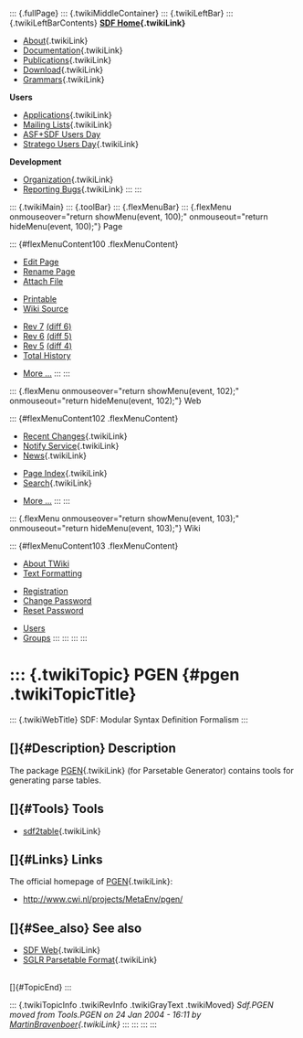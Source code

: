 ::: {.fullPage}
::: {.twikiMiddleContainer}
::: {.twikiLeftBar}
::: {.twikiLeftBarContents}
**[SDF Home](WebHome){.twikiLink}**

-   [About](SdfLanguage){.twikiLink}
-   [Documentation](SdfDocumentation){.twikiLink}
-   [Publications](SdfPublications){.twikiLink}
-   [Download](SdfSoftware){.twikiLink}
-   [Grammars](SdfGrammars){.twikiLink}

**Users**

-   [Applications](SdfApplications){.twikiLink}
-   [Mailing Lists](MailingList){.twikiLink}
-   [ASF+SDF Users
    Day](http://www.cwi.nl/htbin/sen1/twiki/bin/view/SEN1/ASFSDFUsersDay)
-   [Stratego Users Day](../Stratego/StrategoUsersDay){.twikiLink}

**Development**

-   [Organization](SdfDevelopment){.twikiLink}
-   [Reporting Bugs](SdfBugs){.twikiLink}
:::
:::

::: {.twikiMain}
::: {.toolBar}
::: {.flexMenuBar}
::: {.flexMenu onmouseover="return showMenu(event, 100);" onmouseout="return hideMenu(event, 100);"}
Page

::: {#flexMenuContent100 .flexMenuContent}
-   [Edit
    Page](http://www.program-transformation.org/edit/SdfBackup/PGEN?t=1536827700)
-   [Rename
    Page](http://www.program-transformation.org/rename/SdfBackup/PGEN)
-   [Attach
    File](http://www.program-transformation.org/attach/SdfBackup/PGEN)

<!-- -->

-   [Printable](http://www.program-transformation.org/view/SdfBackup/PGEN?skin=print.pattern)
-   [Wiki
    Source](http://www.program-transformation.org/view/SdfBackup/PGEN?skin=text&raw=on&contenttype=text/plain)

<!-- -->

-   [Rev
    7](http://www.program-transformation.org/view/SdfBackup/PGEN?rev=1.7)
    [(diff 6)](http://www.program-transformation.org/rdiff/SdfBackup/PGEN?rev1=1.7&rev2=1.6)
-   [Rev
    6](http://www.program-transformation.org/view/SdfBackup/PGEN?rev=1.6)
    [(diff 5)](http://www.program-transformation.org/rdiff/SdfBackup/PGEN?rev1=1.6&rev2=1.5)
-   [Rev
    5](http://www.program-transformation.org/view/SdfBackup/PGEN?rev=1.5)
    [(diff 4)](http://www.program-transformation.org/rdiff/SdfBackup/PGEN?rev1=1.5&rev2=1.4)
-   [Total
    History](http://www.program-transformation.org/rdiff/SdfBackup/PGEN)

<!-- -->

-   [More
    \...](http://www.program-transformation.org/oops/SdfBackup/PGEN?template=oopsmore&param1=1.7&param2=1.7)
:::
:::

::: {.flexMenu onmouseover="return showMenu(event, 102);" onmouseout="return hideMenu(event, 102);"}
Web

::: {#flexMenuContent102 .flexMenuContent}
-   [Recent Changes](WebChanges){.twikiLink}
-   [Notify Service](WebNotify){.twikiLink}
-   [News](WebNews){.twikiLink}

<!-- -->

-   [Page Index](WebIndex){.twikiLink}
-   [Search](WebSearch){.twikiLink}

<!-- -->

-   [More
    \...](http://www.program-transformation.org/oops/SdfBackup/PGEN?template=oopsmore&param1=1.7&param2=1.7)
:::
:::

::: {.flexMenu onmouseover="return showMenu(event, 103);" onmouseout="return hideMenu(event, 103);"}
Wiki

::: {#flexMenuContent103 .flexMenuContent}
-   [About
    TWiki](http://www.program-transformation.org/view/TWiki/WebHome)
-   [Text
    Formatting](http://www.program-transformation.org/view/TWiki/TextFormattingRules)

<!-- -->

-   [Registration](http://www.program-transformation.org/view/TWiki/TWikiRegistration)
-   [Change
    Password](http://www.program-transformation.org/view/TWiki/ChangePassword)
-   [Reset
    Password](http://www.program-transformation.org/view/TWiki/ResetPassword)

<!-- -->

-   [Users](http://www.program-transformation.org/view/Main/TWikiUsers)
-   [Groups](http://www.program-transformation.org/view/Main/TWikiGroups)
:::
:::
:::
:::

::: {.twikiTopic}
PGEN {#pgen .twikiTopicTitle}
====

::: {.twikiWebTitle}
SDF: Modular Syntax Definition Formalism
:::

[]{#Description} Description
----------------------------

The package [PGEN](PGEN){.twikiLink} (for Parsetable Generator) contains
tools for generating parse tables.

[]{#Tools} Tools
----------------

-   [sdf2table](SdfToTable){.twikiLink}

[]{#Links} Links
----------------

The official homepage of [PGEN](PGEN){.twikiLink}:

-   <http://www.cwi.nl/projects/MetaEnv/pgen/>

[]{#See_also} See also
----------------------

-   [SDF Web](../Sdf/WebHome){.twikiLink}
-   [SGLR Parsetable Format](SglrParseTableFormat){.twikiLink}

\
[]{#TopicEnd}
:::

::: {.twikiTopicInfo .twikiRevInfo .twikiGrayText .twikiMoved}
*Sdf.PGEN moved from Tools.PGEN on 24 Jan 2004 - 16:11 by
[MartinBravenboer](../Main/MartinBravenboer){.twikiLink}*
:::
:::
:::
:::
